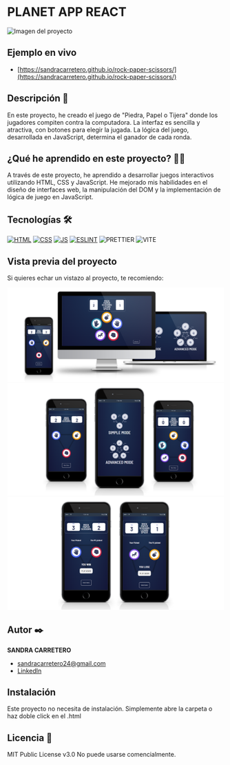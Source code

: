 # PLANET APP REACT
![Imagen del proyecto](https://github.com/SandraCarretero/rock-paper-scissors/blob/main/src/assets/images/planets_landing.png)

## Ejemplo en vivo

  - [https://sandracarretero.github.io/rock-paper-scissors/](https://sandracarretero.github.io/rock-paper-scissors/)

## Descripción 📑


En este proyecto, he creado el juego de "Piedra, Papel o Tijera" donde los jugadores compiten contra la computadora. La interfaz es sencilla y atractiva, con botones para elegir la jugada. La lógica del juego, desarrollada en JavaScript, determina el ganador de cada ronda.

## ¿Qué he aprendido en este proyecto? 🙇🏻

A través de este proyecto, he aprendido a desarrollar juegos interactivos utilizando HTML, CSS y JavaScript. He mejorado mis habilidades en el diseño de interfaces web, la manipulación del DOM y la implementación de lógica de juego en JavaScript.

## Tecnologías 🛠

<!-- Iconos sacados de: https://github.com/hendrasob/badges/blob/master/README.md y https://github.com/alexandresanlim/Badges4-README.md-Profile -->

[![HTML](https://img.shields.io/badge/HTML5-E34F26?style=for-the-badge&logo=html5&logoColor=white)](https://es.wikipedia.org/wiki/HTML5)
[![CSS](https://img.shields.io/badge/CSS3-1572B6?style=for-the-badge&logo=css3&logoColor=white)](https://es.wikipedia.org/wiki/CSS)
[![JS](https://img.shields.io/badge/JavaScript-F7DF1E?style=for-the-badge&logo=javascript&logoColor=black)](https://es.wikipedia.org/wiki/JavaScript)
[![ESLINT](https://img.shields.io/badge/eslint-3A33D1?style=for-the-badge&logo=eslint&logoColor=white)](https://en.wikipedia.org/wiki/ESLint)
![PRETTIER](https://img.shields.io/badge/prettier-1A2C34?style=for-the-badge&logo=prettier&logoColor=F7BA3E)
![VITE](https://img.shields.io/badge/Vite-B73BFE?style=for-the-badge&logo=vite&logoColor=FFD62E)

## Vista previa del proyecto

Si quieres echar un vistazo al proyecto, te recomiendo:

![Captura del proyecto](https://github.com/SandraCarretero/rock-paper-scissors/blob/main/src/assets/images/rockpaperscissors.png)
![Captura del proyecto](https://github.com/SandraCarretero/rock-paper-scissors/blob/main/src/assets/images/rockpaperscissors-pages.png)
![Captura del proyecto](https://github.com/SandraCarretero/rock-paper-scissors/blob/main/src/assets/images/rockpaperscissors-pages2.png)

## Autor ✒️

**SANDRA CARRETERO**

- [sandracarretero24@gmail.com](sandracarretero24@gmail.com)
- [LinkedIn](https://www.linkedin.com/in/sandra-carretero-lopez/)
<!-- - [Porfolio web](https://tu-dominio.com/) -->

## Instalación

Este proyecto no necesita de instalación. Simplemente abre la carpeta o haz doble click en el .html

## Licencia 📄

MIT Public License v3.0
No puede usarse comencialmente.
